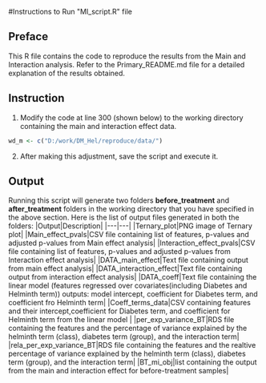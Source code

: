 #Instructions to Run "MI_script.R" file
## Preface
This R file contains the code to reproduce the results from the Main and Interaction analysis.
Refer to the Primary_README.md file for a detailed explanation of the results obtained.

## Instruction
1. Modify the code at line 300 (shown below) to the working directory containing the main and interaction effect data.
```R
wd_m <- c("D:/work/DM_Hel/reproduce/data/")
```
2. After making this adjustment, save the script and execute it.

## Output 
Running this script will generate two folders **before_treatment** and **after_treatment** folders in the working directory that you have specified in the above section.
Here is the list of output files generated in both the folders:
|Output|Description|
|---|---|
|Ternary_plot|PNG image of Ternary plot|
|Main_effect_pvals|CSV file containing list of features, p-values and adjusted p-values from Main effect analysis|
|Interaction_effect_pvals|CSV file containing list of features, p-values and adjusted p-values from Interaction effect analysis|
|DATA_main_effect|Text file containing output from main effect analysis|
|DATA_interaction_effect|Text file containing output from interaction effect analysis|
|DATA_coeff|Text file containing the linear model (features regressed over covariates(including Diabetes and Helminth term)) outputs: model intercept, coefficient for Diabetes term, and coefficient fro Helminth term|
|Coeff_terms_data|CSV containing features and their intercept,coefficient for Diabetes term, and coefficient for Helminth term from the linear model |
|per_exp_variance_BT|RDS file containing the features and the percentage of variance explained by the helminth term (class), diabetes term (group), and the interaction term|
|rela_per_exp_variance_BT|RDS file containing the features and the realtive percentage of variance explained by the helminth term (class), diabetes term (group), and the interaction term|
|BT_mi_obj|list containing the output from the main and interaction effect for before-treatment samples|




